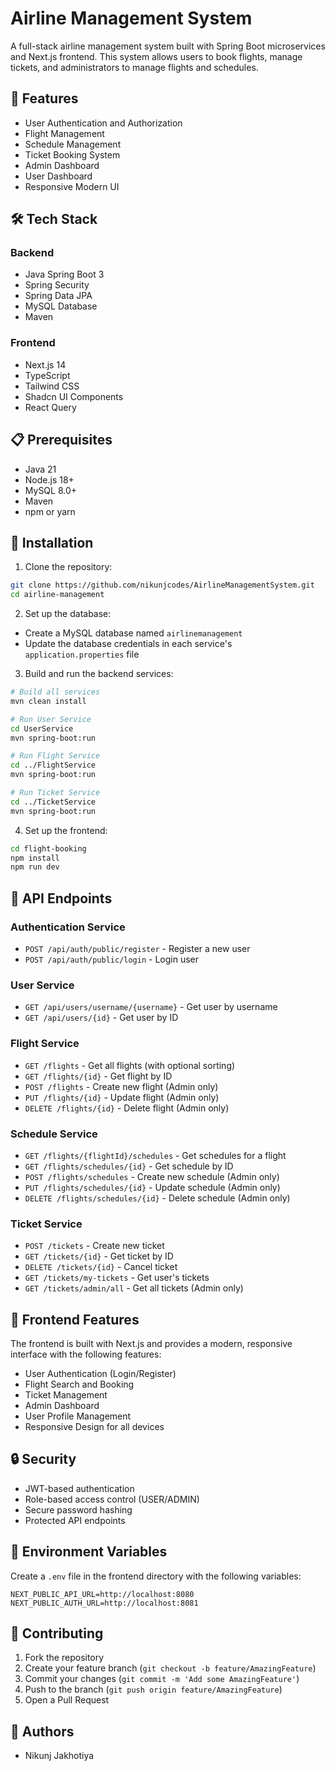 # Airline Management System

A full-stack airline management system built with Spring Boot microservices and Next.js frontend. This system allows users to book flights, manage tickets, and administrators to manage flights and schedules.

## 🚀 Features

- User Authentication and Authorization
- Flight Management
- Schedule Management
- Ticket Booking System
- Admin Dashboard
- User Dashboard
- Responsive Modern UI

## 🛠️ Tech Stack

### Backend
- Java Spring Boot 3
- Spring Security
- Spring Data JPA
- MySQL Database
- Maven

### Frontend
- Next.js 14
- TypeScript
- Tailwind CSS
- Shadcn UI Components
- React Query

## 📋 Prerequisites

- Java 21
- Node.js 18+
- MySQL 8.0+
- Maven
- npm or yarn

## 🔧 Installation

1. Clone the repository:
```bash
git clone https://github.com/nikunjcodes/AirlineManagementSystem.git
cd airline-management
```

2. Set up the database:
- Create a MySQL database named `airlinemanagement`
- Update the database credentials in each service's `application.properties` file

3. Build and run the backend services:
```bash
# Build all services
mvn clean install

# Run User Service
cd UserService
mvn spring-boot:run

# Run Flight Service
cd ../FlightService
mvn spring-boot:run

# Run Ticket Service
cd ../TicketService
mvn spring-boot:run
```

4. Set up the frontend:
```bash
cd flight-booking
npm install
npm run dev
```

## 🔐 API Endpoints

### Authentication Service
- `POST /api/auth/public/register` - Register a new user
- `POST /api/auth/public/login` - Login user

### User Service
- `GET /api/users/username/{username}` - Get user by username
- `GET /api/users/{id}` - Get user by ID

### Flight Service
- `GET /flights` - Get all flights (with optional sorting)
- `GET /flights/{id}` - Get flight by ID
- `POST /flights` - Create new flight (Admin only)
- `PUT /flights/{id}` - Update flight (Admin only)
- `DELETE /flights/{id}` - Delete flight (Admin only)

### Schedule Service
- `GET /flights/{flightId}/schedules` - Get schedules for a flight
- `GET /flights/schedules/{id}` - Get schedule by ID
- `POST /flights/schedules` - Create new schedule (Admin only)
- `PUT /flights/schedules/{id}` - Update schedule (Admin only)
- `DELETE /flights/schedules/{id}` - Delete schedule (Admin only)

### Ticket Service
- `POST /tickets` - Create new ticket
- `GET /tickets/{id}` - Get ticket by ID
- `DELETE /tickets/{id}` - Cancel ticket
- `GET /tickets/my-tickets` - Get user's tickets
- `GET /tickets/admin/all` - Get all tickets (Admin only)

## 🎨 Frontend Features

The frontend is built with Next.js and provides a modern, responsive interface with the following features:

- User Authentication (Login/Register)
- Flight Search and Booking
- Ticket Management
- Admin Dashboard
- User Profile Management
- Responsive Design for all devices

## 🔒 Security

- JWT-based authentication
- Role-based access control (USER/ADMIN)
- Secure password hashing
- Protected API endpoints

## 📝 Environment Variables

Create a `.env` file in the frontend directory with the following variables:

```env
NEXT_PUBLIC_API_URL=http://localhost:8080
NEXT_PUBLIC_AUTH_URL=http://localhost:8081
```

## 🤝 Contributing

1. Fork the repository
2. Create your feature branch (`git checkout -b feature/AmazingFeature`)
3. Commit your changes (`git commit -m 'Add some AmazingFeature'`)
4. Push to the branch (`git push origin feature/AmazingFeature`)
5. Open a Pull Request



## 👥 Authors

- Nikunj Jakhotiya
